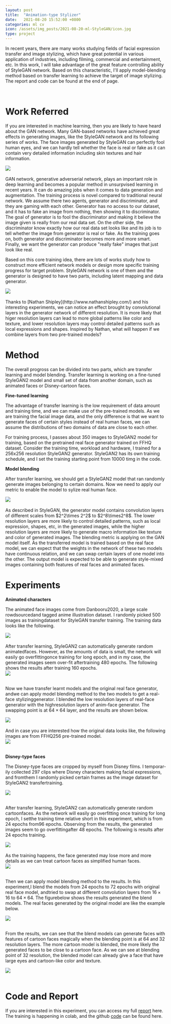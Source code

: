 ```yaml
---
layout: post
title:  "Animation-type Stylizer"
date:   2021-08-20 15:52:00 +0800
categories: ml cv
icon: /assets/img_posts/2021-08-20-ml-StyleGAN/icon.jpg
type: project
---
```

In recent years, there are many works studying fields of facial expression transfer and image stylizing, which have great potential in various application of industries, including filming, commercial and entertainment, etc. In this work, I will take advantage of the great feature controlling ability of StyleGAN network. Based on this characteristic, I'll apply model-blending method based on transfer learning to achieve the target of image stylizing. The report and code can be found at the end of page.

<br>

# Work Referred

If you are interested in machine learning, then you are likely to have heard about the GAN network. Many GAN-based networks have achieved great effects in generating images, like the StyleGAN network and its following series of works. The face images generated by StyleGAN can perfectly fool human eyes, and we can hardly tell whether the face is real or fake as it can contain very detailed information including skin textures and hair information.
<div class="home">
  <img class="image-item" src="/assets/img_posts/2021-08-20-ml-StyleGAN/3.jpg">
</div>
<br>
GAN network, generative adverserial network, plays an important role in deep learning and becomes a popular method in unsurpvised learning in recent years. It can do amazing jobs when it comes to data generation and augmentation. The training process is novel compared to traditional neural network. We assume there two agents, generator and discriminator, and they are gaming with each other. Generator has no access to our dataset, and it has to fake an image from nothing, then showing it to discriminator. The goal of generator is to fool the discriminator and making it believe the image given is really from our real data set. On the other side, the discriminator know exactly how our real data set looks like and its job is to tell whether the image from generator is real or fake. As the training goes on, both generator and discriminator becomes more and more smart. Finally, we want the generator can produce "really fake" images that just look like real.

Based on this core training idea, there are lots of works study how to construct more efficient network models or design more specific training progress for target problem. StyleGAN network is one of them and the generator is designed to have two parts, including latent mapping and data generator.
<div class="home">
  <img class="image-item" src="/assets/img_posts/2021-08-20-ml-StyleGAN/4.jpg">
</div>
<br>
Thanks to [Nathan Shipley](http://www.nathanshipley.com/) and his interesting experiments, we can notice an effect brought by convolutional layers in the generator network of different resolution. It is more likely that higer resolution layers can lead to more global patterns like color and texture, and lower resolution layers may control detailed patterns such as local expressions and shapes. Inspired by Nathan, what will happen if we combine layers from two pre-trained models?
<br>

# Method
The overall progross can be divided into two parts, which are transfer learning and model blending. Transfer learning is working on a fine-tuned StyleGAN2 model and small set of data from another domain, such as animated faces or Disney-cartoon faces.

**Fine-tuned learning**

The advantage of transfer learning is the low requirement of data amount and training time, and we can make use of the pre-trained models. As we are training the facial image data, and the only difference is that we want to generate faces of certain styles instead of real human faces, we can assume the distributions of two domains of data are close to each other.

For training process, I passes about 350 images to StyleGAN2 model for training, based on the pretrained real face generator trained on FFHQ dataset. Consider the training time, workload and hardware, I trained for a 256x256 resolution StyleGAN2 generator. StyleGAN2 has its own training schedule, and I set the training starting point from 10000 timg in the code.

**Model blending**

After transfer learning, we should get a StyleGAN2 model that ran randomly generate images belonging to certain domains. Now we need to apply our metric to enable the model to sylize real human face.
<div class="home">
  <img class="image-item" src="/assets/img_posts/2021-08-20-ml-StyleGAN/5.jpg">
</div>
<br>
As described in StyleGAN, the generator model contains convolution layers of different scales from $2^2\times 2^2$ to $2^8\times2^8$. The lower resolution layers are more likely to control detailed patterns, such as local expression, shapes, etc, in the generated images, while the higher resolution layers are more likely to generate macro information like texture and color of generated images. The blending metric is applying on the GAN model itself. As the transferred model is trained based on the real face model, we can expect that the weights in the network of these two models have continuous relation, and we can swap certain layers of one model into the other. The output model is expected to be able to generate style-mixed images containing both features of real faces and animated faces.

# Experiments

**Animated characters**

The animated face images come from Danbooru2020, a large scale rowdsourcedand tagged anime illustration dataset. I randomly picked 500 images as trainingdataset for StyleGAN transfer training. The training data looks like the following.
<div class="home">
  <img class="image-item" src="/assets/img_posts/2021-08-20-ml-StyleGAN/anim.jpg">
</div>
<br>
After transfer learning, StyleGAN2 can automatically generate random animatedfaces. However, as the amounts of data is small, the network will easily go overfittingonce training for long epoch, and in my case, the generated images seem over-fit aftertraining 480 epochs. The following shows the results after training 160 epochs.
<div class="home">
  <img class="image-item" src="/assets/img_posts/2021-08-20-ml-StyleGAN/anim_gen.jpg">
</div>
<br>

Now we have transfer learnt models and the original real face generator, andwe can apply model blending method to the two models to get a real-face stylizinggenerator. I blended the low resolution layers of real-face generator with the highresolution layers of anim-face generator. The swapping point is at $64\times64$ layer, and the results are shown below.
<div class="home">
  <img class="image-item" src="/assets/img_posts/2021-08-20-ml-StyleGAN/anim_blend.jpg">
</div>
<br>
And in case you are interested how the original data looks like, the following images are from FFHQ256 pre-trained model.
<div class="home">
  <img class="image-item" src="/assets/img_posts/2021-08-20-ml-StyleGAN/real.jpg">
</div>
<br>

**Disney-type faces**

The Disney-type faces are cropped by myself from Disney films. I temporar-ily collected 297 clips where Disney characters making facial expressions, and fromthem I randomly picked certain frames as the image dataset for StyleGAN2 transfertraining.
<div class="home">
  <img class="image-item" src="/assets/img_posts/2021-08-20-ml-StyleGAN/reals_example.jpg">
</div>
<br>

After transfer learning, StyleGAN2 can automatically generate random cartoonfaces. As the network will easily go overfitting once training for long epoch, I setthe training time relative short in this experiment, which is from 24 epochs from96 epochs. Observing from the results, the generated images seem to go overfittingafter 48 epochs. The following is results after 24 epochs training.
<div class="home">
  <img class="image-item" src="/assets/img_posts/2021-08-20-ml-StyleGAN/cg.jpg">
</div>
<br>
As the training happens, the face generated may lose more and more details as we can treat cartoon faces as simplified human faces.
<div class="home">
  <img class="image-item" src="/assets/img_posts/2021-08-20-ml-StyleGAN/epoch_diff.jpg">
</div>
<br>

Then we can apply model blending method to the results. In this experiment,I blend the models from 24 epochs to 72 epochs with original real face model, andtried to swap at different convolution layers from $16\times16$ to $64\times64$. The figurebelow shows the results generated the blend models. The real faces generated by the original model are like the example below.
<div class="home">
  <img class="image-item" src="/assets/img_posts/2021-08-20-ml-StyleGAN/single_diff.jpg">
</div>
<br>

From the results, we can see that the blend models can generate faces with features of cartoon faces magically when the blending point is at 64 and 32 resolution layers. The more cartoon model is blended, the more likely the generated faces to be close to a cartoon face. As we can see at blending point of 32 resolution, the blended model can already give a face that have large eyes and cartoon-like color and texture.
<div class="home">
  <img class="image-item" src="/assets/img_posts/2021-08-20-ml-StyleGAN/epoch24.jpg">
</div>
<br>

# Code and Report
If you are interested in this experiment, you can access my full [report](/assets/img_posts/2021-08-20-ml-StyleGAN/project.pdf) here. The training is happening in colab, and the github [code](https://github.com/lee-vius/stylegan2) can be found here.